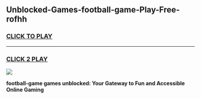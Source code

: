 
## Unblocked-Games-football-game-Play-Free-rofhh
<h3>
<a href="https://premium76.site?title=football-game&ref=15A">CLICK TO PLAY</a></h3>
<hr>

<h3>
<a href="https://premium76.site?title=football-game&ref=15A">CLICK 2 PLAY</a>
  
</h3>

<a href="https://premium76.site?title=football-game&ref=15A"><img src="https://clearcache.store/games.png"></a>


**football-game games unblocked: Your Gateway to Fun and Accessible Online Gaming**
